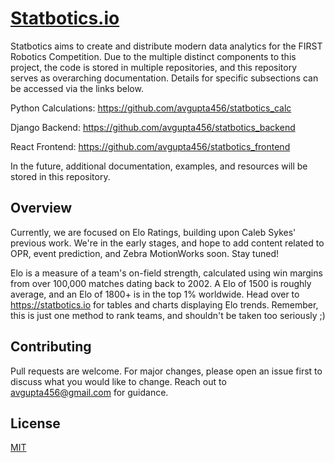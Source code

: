 # [Statbotics.io](https://statbotics.io)

Statbotics aims to create and distribute modern data analytics for the FIRST Robotics Competition. Due to the multiple distinct components to this project, the code is stored in multiple repositories, and this repository serves as overarching documentation. Details for specific subsections can be accessed via the links below.

Python Calculations: https://github.com/avgupta456/statbotics_calc

Django Backend: https://github.com/avgupta456/statbotics_backend

React Frontend: https://github.com/avgupta456/statbotics_frontend

In the future, additional documentation, examples, and resources will be stored in this repository.

## Overview

Currently, we are focused on Elo Ratings, building upon Caleb Sykes' previous work. We're in the early stages, and hope to add content related to OPR, event prediction, and Zebra MotionWorks soon. Stay tuned!

Elo is a measure of a team's on-field strength, calculated using win margins from over 100,000 matches dating back to 2002. A Elo of 1500 is roughly average, and an Elo of 1800+ is in the top 1% worldwide. Head over to https://statbotics.io for tables and charts displaying Elo trends. Remember, this is just one method to rank teams, and shouldn't be taken too seriously ;)

## Contributing
Pull requests are welcome. For major changes, please open an issue first to discuss what you would like to change. Reach out to avgupta456@gmail.com for guidance.

## License
[MIT](https://choosealicense.com/licenses/mit/)
